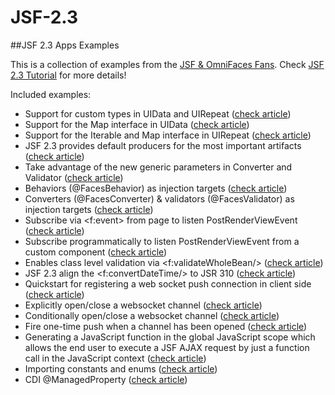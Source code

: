 # JSF-2.3
##JSF 2.3 Apps Examples

This is a collection of examples from the [JSF & OmniFaces Fans](http://www.omnifaces-fans.org/).
Check [JSF 2.3 Tutorial](http://www.omnifaces-fans.org/p/jsf-23-tutorial.html) for more details!

Included examples:

- Support for custom types in UIData and UIRepeat ([check article](http://www.omnifaces-fans.org/2015/07/jsf-23-new-feature-registrable.html))
- Support for the Map interface in UIData ([check article](http://www.omnifaces-fans.org/2015/10/jsf-23-202122-progress-of-iterable-and.html))
- Support for the Iterable and Map interface in UIRepeat ([check article](http://www.omnifaces-fans.org/2015/10/jsf-23-202122-progress-of-iterable-and.html))
- JSF 2.3 provides default producers for the most important artifacts ([check article](http://www.omnifaces-fans.org/2015/09/jsf-23-injection-and-el-resolving-of.html))
- Take advantage of the new generic parameters in Converter<T> and Validator<T> ([check article](http://www.omnifaces-fans.org/2015/11/jsf-23-take-advantage-of-new-generic.html))
- Behaviors (@FacesBehavior) as injection targets ([check article](http://www.omnifaces-fans.org/2015/11/jsf-23-converters-validators-and.html))
- Converters (@FacesConverter) & validators (@FacesValidator) as injection targets ([check article](http://www.omnifaces-fans.org/2015/11/jsf-23-converters-validators-and.html))
- Subscribe via <f:event> from page to listen PostRenderViewEvent ([check article](http://www.omnifaces-fans.org/2015/10/just-tested-jsf-23-postrenderviewevent.html))
- Subscribe programmatically to listen PostRenderViewEvent from a custom component ([check article](http://www.omnifaces-fans.org/2015/10/just-tested-jsf-23-postrenderviewevent.html))
- Enables class level validation via &lt;f:validateWholeBean/&gt; ([check article](http://www.omnifaces-fans.org/2015/12/jsf-23-class-level-bean-validation-on.html))
- JSF 2.3 align the <f:convertDateTime/> to JSR 310 ([check article](http://www.omnifaces-fans.org/2015/12/jsf-23-align-to-new-data-and-time.html))
- Quickstart for registering a web socket push connection in client side ([check article](http://www.omnifaces-fans.org/2016/03/jsf-23-websocket-quickstart.html))
- Explicitly open/close a websocket channel ([check article](http://www.omnifaces-fans.org/2016/03/jsf-23-explicitly-openclose-websocket.html))
- Conditionally open/close a websocket channel ([check article](http://www.omnifaces-fans.org/2016/03/jsf-23-conditionally-openclose.html))
- Fire one-time push when a channel has been opened ([check article](http://www.omnifaces-fans.org/2016/03/fire-one-time-push-when-channel-has.html))
- Generating a JavaScript function in the global JavaScript scope which allows the end user to execute a JSF AJAX request by just a function call in the JavaScript context ([check article](http://www.omnifaces-fans.org/2016/06/jsf-23-generating-javascript-function.html))
- Importing constants and enums ([check article](http://www.omnifaces-fans.org/2016/06/jsf-23-import-constantsenums.html))
- CDI @ManagedProperty ([check article](http://www.omnifaces-fans.org/2016/11/jsf-23-comes-with-managedpropery.html))

